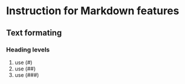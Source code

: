 # Instruction for Markdown features

## Text formating

### Heading levels
1. use (#)
2. use (##)
3. use (###)

###